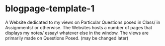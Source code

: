 # blogpage-template-1

A Website dedicated to my views on Particular Questions posed in Class/ in Assignments/ or otherwise.
The Websites hosts a number of pages that displays my notes/ essay/ whatever else in the window.
The views are primarily made on Questions Posed. (may be changed later)
